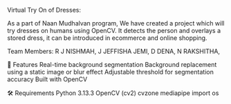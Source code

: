 Virtual Try On of Dresses:

As a part of Naan Mudhalvan program, We have created a project which will try dresses on humans using OpenCV. It detects the person and overlays a stored dress, it can be introduced in ecommerce and online shopping.

Team Members:
R J NISHMAH,
J JEFFISHA JEMI,
D DENA,
N RAKSHITHA,

🎯 Features
Real-time background segmentation
Background replacement using a static image or blur effect
Adjustable threshold for segmentation accuracy
Built with OpenCV

🛠️ Requirements
Python 3.13.3
OpenCV (cv2)
cvzone
mediapipe
import os
